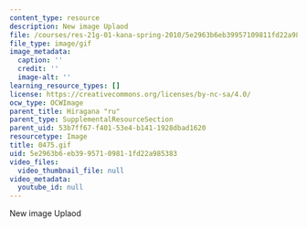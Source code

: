```yaml
---
content_type: resource
description: New image Uplaod
file: /courses/res-21g-01-kana-spring-2010/5e2963b6eb39957109811fd22a985383_0475.gif
file_type: image/gif
image_metadata:
  caption: ''
  credit: ''
  image-alt: ''
learning_resource_types: []
license: https://creativecommons.org/licenses/by-nc-sa/4.0/
ocw_type: OCWImage
parent_title: Hiragana "ru"
parent_type: SupplementalResourceSection
parent_uid: 53b7ff67-f401-53e4-b141-1928dbad1620
resourcetype: Image
title: 0475.gif
uid: 5e2963b6-eb39-9571-0981-1fd22a985383
video_files:
  video_thumbnail_file: null
video_metadata:
  youtube_id: null
---
```

New image Uplaod